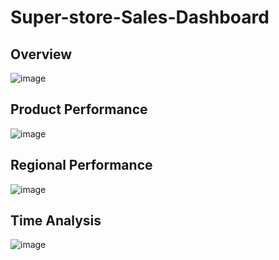# Super-store-Sales-Dashboard

## Overview
  ![image](https://github.com/user-attachments/assets/a6daea33-d55c-404a-90be-0c2713615d8c)

## Product Performance

  ![image](https://github.com/user-attachments/assets/424257f4-a29a-47d0-9573-51aacb2e04c5)

## Regional Performance

  ![image](https://github.com/user-attachments/assets/fccb5494-9d65-419e-aeec-b6e466732f58)

## Time Analysis

 ![image](https://github.com/user-attachments/assets/2958d25d-b831-4fad-9792-154c3fe273be)


 


 
 



